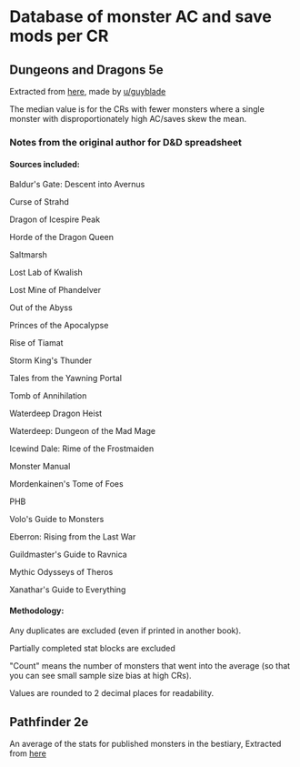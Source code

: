 # Database of monster AC and save mods per CR

## Dungeons and Dragons 5e
Extracted from [here](https://www.reddit.com/r/dndnext/comments/jnol3b/table_of_average_acs_saving_throws_by_cr/), made by [u/guyblade](https://www.reddit.com/user/guyblade/)

The median value is for the CRs with fewer monsters where a single monster with disproportionately high AC/saves skew the mean.

### Notes from the original author for D&D spreadsheet

#### Sources included:

Baldur's Gate: Descent into Avernus

Curse of Strahd

Dragon of Icespire Peak

Horde of the Dragon Queen

Saltmarsh

Lost Lab of Kwalish

Lost Mine of Phandelver

Out of the Abyss

Princes of the Apocalypse

Rise of Tiamat

Storm King's Thunder

Tales from the Yawning Portal

Tomb of Annihilation

Waterdeep Dragon Heist

Waterdeep: Dungeon of the Mad Mage

Icewind Dale: Rime of the Frostmaiden

Monster Manual

Mordenkainen's Tome of Foes

PHB

Volo's Guide to Monsters

Eberron: Rising from the Last War

Guildmaster's Guide to Ravnica

Mythic Odysseys of Theros

Xanathar's Guide to Everything

#### Methodology:

Any duplicates are excluded (even if printed in another book).

Partially completed stat blocks are excluded

"Count" means the number of monsters that went into the average (so that you can see small sample size bias at high CRs).

Values are rounded to 2 decimal places for readability.

## Pathfinder 2e

An average of the stats for published monsters in the bestiary, Extracted from [here](https://docs.google.com/spreadsheets/d/1E2-s8weiulPoBQjdI05LBzOUToyoZIdSsLKxHAvf8F8/edit#gid=3)


